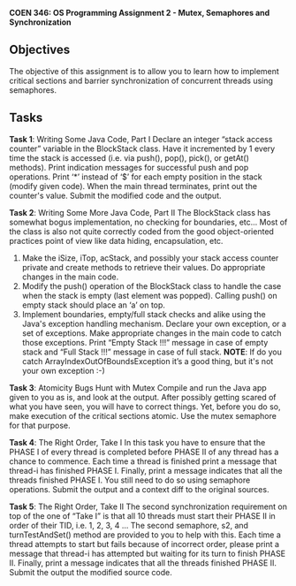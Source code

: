 
**COEN 346: OS Programming Assignment 2 - Mutex, Semaphores and Synchronization**

## **Objectives**

The objective of this assignment is to allow you to learn how to implement critical sections and barrier synchronization of concurrent threads using semaphores.

## **Tasks**

**Task 1**: Writing Some Java Code, Part I
Declare an integer “stack access counter” variable in the BlockStack class. Have it incremented by 1 every time the stack is accessed (i.e. via push(), pop(), pick(), or getAt() methods). Print indication messages for successful push and pop operations. Print ‘*’ instead of ‘$’ for each empty position in the stack (modify given code).
When the main thread terminates, print out the counter's value. Submit the modified code and the output.

**Task 2**: Writing Some More Java Code, Part II
The BlockStack class has somewhat bogus implementation, no checking for
boundaries, etc... Most of the class is also not quite correctly coded from the good
object-oriented practices point of view like data hiding, encapsulation, etc.

 1. Make the iSize, iTop, acStack, and possibly your stack access counter private and create methods to retrieve their values. Do appropriate changes in the main code. 
 2. Modify the push() operation of the BlockStack class to handle the case when the stack is empty (last element was popped). Calling push() on empty stack should place an ‘a’ on top.
 3. Implement boundaries, empty/full stack checks and alike using the Java's exception handling mechanism. Declare your own exception, or a set of exceptions. Make appropriate changes in the main code to catch those exceptions. Print “Empty Stack !!!” message in case of empty stack and “Full Stack !!!” message in case of full stack. **NOTE**: If do you catch ArrayIndexOutOfBoundsException it’s a good
thing, but it's not your own exception :-)

**Task 3**: Atomicity Bugs Hunt with Mutex
Compile and run the Java app given to you as is, and look at the output. After possibly getting scared of what you have seen, you will have to correct things. Yet, before you do so, make execution of the critical sections atomic. Use the mutex semaphore for that purpose.

**Task 4**: The Right Order, Take I
In this task you have to ensure that the PHASE I of every thread is completed before PHASE II of any thread has a chance to commence. Each time a thread is finished print a message that thread-i has finished PHASE I. Finally, print a message indicates that all the threads finished PHASE I. You still need to do so using semaphore operations. Submit the output and a context diff to the original sources.

**Task 5**: The Right Order, Take II
The second synchronization requirement on top of the one of “Take I” is that all 10 threads must start their PHASE II in order of their TID, i.e. 1, 2, 3, 4 ... The
second semaphore, s2, and turnTestAndSet() method are provided to you to help with this. Each time a thread attempts to start but fails because of incorrect order, please print a message that thread-i has attempted but waiting for its turn to finish PHASE II. Finally, print a message indicates that all the threads finished PHASE II. Submit the output the modified source code.

